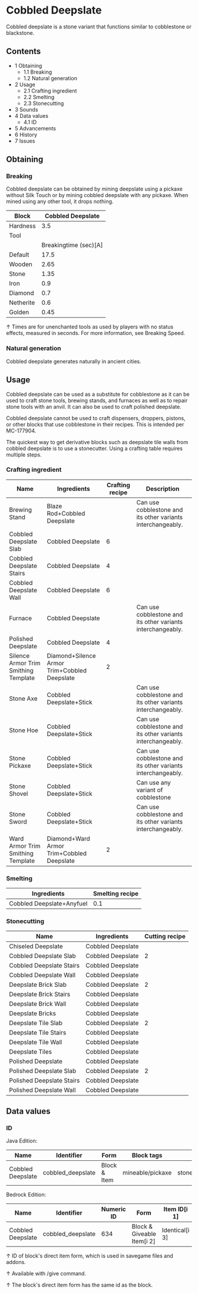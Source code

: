 # Cobbled Deepslate
Cobbled deepslate is a stone variant that functions similar to cobblestone or blackstone.

## Contents
- 1 Obtaining
	- 1.1 Breaking
	- 1.2 Natural generation
- 2 Usage
	- 2.1 Crafting ingredient
	- 2.2 Smelting
	- 2.3 Stonecutting
- 3 Sounds
- 4 Data values
	- 4.1 ID
- 5 Advancements
- 6 History
- 7 Issues

## Obtaining
### Breaking
Cobbled deepslate can be obtained by mining deepslate using a pickaxe without Silk Touch or by mining cobbled deepslate with any pickaxe. When mined using any other tool, it drops nothing.

| Block     | Cobbled Deepslate     |
|-----------|-----------------------|
| Hardness  | 3.5                   |
| Tool      |                       |
|           | Breakingtime (sec)[A] |
| Default   | 17.5                  |
| Wooden    | 2.65                  |
| Stone     | 1.35                  |
| Iron      | 0.9                   |
| Diamond   | 0.7                   |
| Netherite | 0.6                   |
| Golden    | 0.45                  |


↑ Times are for unenchanted tools as used by players with no status effects, measured in seconds. For more information, see Breaking Speed.


### Natural generation
Cobbled deepslate generates naturally in ancient cities.

## Usage
Cobbled deepslate can be used as a substitute for cobblestone as it can be used to craft stone tools, brewing stands, and furnaces as well as to repair stone tools with an anvil. It can also be used to craft polished deepslate.

Cobbled deepslate cannot be used to craft dispensers, droppers, pistons, or other blocks that use cobblestone in their recipes. This is intended per MC-177904.

The quickest way to get derivative blocks such as deepslate tile walls from cobbled deepslate is to use a stonecutter. Using a crafting table requires multiple steps.

### Crafting ingredient
| Name                                 | Ingredients                                  | Crafting recipe | Description                                                 |
|--------------------------------------|----------------------------------------------|-----------------|-------------------------------------------------------------|
| Brewing Stand                        | Blaze Rod+Cobbled Deepslate                  |                 | Can use cobblestone and its other variants interchangeably. |
| Cobbled Deepslate Slab               | Cobbled Deepslate                            | 6               |                                                             |
| Cobbled Deepslate Stairs             | Cobbled Deepslate                            | 4               |                                                             |
| Cobbled Deepslate Wall               | Cobbled Deepslate                            | 6               |                                                             |
| Furnace                              | Cobbled Deepslate                            |                 | Can use cobblestone and its other variants interchangeably. |
| Polished Deepslate                   | Cobbled Deepslate                            | 4               |                                                             |
| Silence Armor Trim Smithing Template | Diamond+Silence Armor Trim+Cobbled Deepslate | 2               |                                                             |
| Stone Axe                            | Cobbled Deepslate+Stick                      |                 | Can use cobblestone and its other variants interchangeably. |
| Stone Hoe                            | Cobbled Deepslate+Stick                      |                 | Can use cobblestone and its other variants interchangeably. |
| Stone Pickaxe                        | Cobbled Deepslate+Stick                      |                 | Can use cobblestone and its other variants interchangeably. |
| Stone Shovel                         | Cobbled Deepslate+Stick                      |                 | Can use any variant of cobblestone                          |
| Stone Sword                          | Cobbled Deepslate+Stick                      |                 | Can use cobblestone and its other variants interchangeably. |
| Ward Armor Trim Smithing Template    | Diamond+Ward Armor Trim+Cobbled Deepslate    | 2               |                                                             |

### Smelting
| Ingredients               | Smelting recipe |
|---------------------------|-----------------|
| Cobbled Deepslate+Anyfuel | 0.1             |

### Stonecutting
| Name                      | Ingredients       | Cutting recipe |
|---------------------------|-------------------|----------------|
| Chiseled Deepslate        | Cobbled Deepslate |                |
| Cobbled Deepslate Slab    | Cobbled Deepslate | 2              |
| Cobbled Deepslate Stairs  | Cobbled Deepslate |                |
| Cobbled Deepslate Wall    | Cobbled Deepslate |                |
| Deepslate Brick Slab      | Cobbled Deepslate | 2              |
| Deepslate Brick Stairs    | Cobbled Deepslate |                |
| Deepslate Brick Wall      | Cobbled Deepslate |                |
| Deepslate Bricks          | Cobbled Deepslate |                |
| Deepslate Tile Slab       | Cobbled Deepslate | 2              |
| Deepslate Tile Stairs     | Cobbled Deepslate |                |
| Deepslate Tile Wall       | Cobbled Deepslate |                |
| Deepslate Tiles           | Cobbled Deepslate |                |
| Polished Deepslate        | Cobbled Deepslate |                |
| Polished Deepslate Slab   | Cobbled Deepslate | 2              |
| Polished Deepslate Stairs | Cobbled Deepslate |                |
| Polished Deepslate Wall   | Cobbled Deepslate |                |

## Data values
### ID
Java Edition:

| Name              | Identifier        | Form         | Block tags       | Item tags                                    | Translation key                   |
|-------------------|-------------------|--------------|------------------|----------------------------------------------|-----------------------------------|
| Cobbled Deepslate | cobbled_deepslate | Block & Item | mineable/pickaxe | stone_crafting_materialsstone_tool_materials | block.minecraft.cobbled_deepslate |

Bedrock Edition:

| Name              | Identifier        | Numeric ID | Form                       | Item ID[i 1]   | Item tags                                                        | Translation key             |
|-------------------|-------------------|------------|----------------------------|----------------|------------------------------------------------------------------|-----------------------------|
| Cobbled Deepslate | cobbled_deepslate | 634        | Block & Giveable Item[i 2] | Identical[i 3] | minecraft:stone_crafting_materialsminecraft:stone_tool_materials | tile.cobbled_deepslate.name |


↑ ID of block's direct item form, which is used in savegame files and addons.

↑ Available with /give command.

↑ The block's direct item form has the same id as the block.


